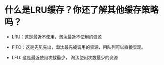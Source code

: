 # 什么是LRU缓存？你还了解其他缓存策略吗？

 - LRU：这是最近不使用，淘汰最近不使用的资源

 - FIFO：这是先见先出，淘汰最先被调用的资源，用队列可以直接实现。

 - LFU: 这是最近使用次数最少， 淘汰使用次数最少的资源
